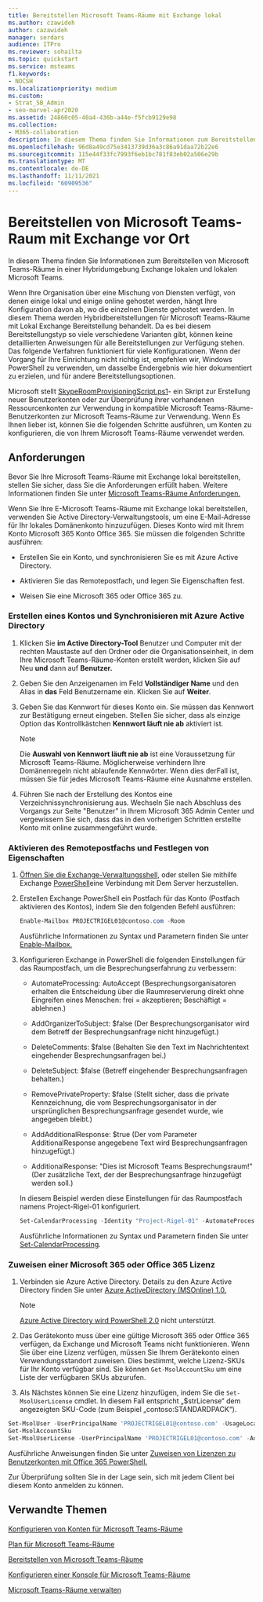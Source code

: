 ```yaml
---
title: Bereitstellen Microsoft Teams-Räume mit Exchange lokal
ms.author: czawideh
author: cazawideh
manager: serdars
audience: ITPro
ms.reviewer: sohailta
ms.topic: quickstart
ms.service: msteams
f1.keywords:
- NOCSH
ms.localizationpriority: medium
ms.custom:
- Strat_SB_Admin
- seo-marvel-apr2020
ms.assetid: 24860c05-40a4-436b-a44e-f5fcb9129e98
ms.collection:
- M365-collaboration
description: In diesem Thema finden Sie Informationen zum Bereitstellen von Microsoft Teams-Räume in einer Hybridumgebung Exchange lokalen Bereitstellungsumgebung.
ms.openlocfilehash: 96d8a49cd75e3413739d36a3c86a91daa72b22e6
ms.sourcegitcommit: 115e44f33fc7993f6eb1bc781f83eb02a506e29b
ms.translationtype: MT
ms.contentlocale: de-DE
ms.lasthandoff: 11/11/2021
ms.locfileid: "60909536"
---
```

# <a name="deploy-microsoft-teams-rooms-with-exchange-on-premises"></a>Bereitstellen von Microsoft Teams-Raum mit Exchange vor Ort

In diesem Thema finden Sie Informationen zum Bereitstellen von Microsoft Teams-Räume in einer Hybridumgebung Exchange lokalen und lokalen Microsoft Teams.
  
Wenn Ihre Organisation über eine Mischung von Diensten verfügt, von denen einige lokal und einige online gehostet werden, hängt Ihre Konfiguration davon ab, wo die einzelnen Dienste gehostet werden. In diesem Thema werden Hybridbereitstellungen für Microsoft Teams-Räume mit Lokal Exchange Bereitstellung behandelt. Da es bei diesem Bereitstellungstyp so viele verschiedene Varianten gibt, können keine detaillierten Anweisungen für alle Bereitstellungen zur Verfügung stehen. Das folgende Verfahren funktioniert für viele Konfigurationen. Wenn der Vorgang für Ihre Einrichtung nicht richtig ist, empfehlen wir, Windows PowerShell zu verwenden, um dasselbe Endergebnis wie hier dokumentiert zu erzielen, und für andere Bereitstellungsoptionen.

Microsoft stellt [SkypeRoomProvisioningScript.ps1](https://go.microsoft.com/fwlink/?linkid=870105)- ein Skript zur Erstellung neuer Benutzerkonten oder zur Überprüfung ihrer vorhandenen Ressourcenkonten zur Verwendung in kompatible Microsoft Teams-Räume-Benutzerkonten zur Microsoft Teams-Räume zur Verwendung. Wenn Es Ihnen lieber ist, können Sie die folgenden Schritte ausführen, um Konten zu konfigurieren, die von Ihrem Microsoft Teams-Räume verwendet werden.
  
## <a name="requirements"></a>Anforderungen

Bevor Sie Ihre Microsoft Teams-Räume mit Exchange lokal bereitstellen, stellen Sie sicher, dass Sie die Anforderungen erfüllt haben. Weitere Informationen finden Sie unter [Microsoft Teams-Räume Anforderungen.](requirements.md)
  
Wenn Sie Ihre E-Microsoft Teams-Räume mit Exchange lokal bereitstellen, verwenden Sie Active Directory-Verwaltungstools, um eine E-Mail-Adresse für Ihr lokales Domänenkonto hinzuzufügen. Dieses Konto wird mit Ihrem Konto Microsoft 365 Konto Office 365. Sie müssen die folgenden Schritte ausführen:
  
- Erstellen Sie ein Konto, und synchronisieren Sie es mit Azure Active Directory.

- Aktivieren Sie das Remotepostfach, und legen Sie Eigenschaften fest.

- Weisen Sie eine Microsoft 365 oder Office 365 zu.

### <a name="create-an-account-and-synchronize-with-azure-active-directory"></a>Erstellen eines Kontos und Synchronisieren mit Azure Active Directory

1. Klicken Sie **im Active Directory-Tool** Benutzer und Computer mit der rechten Maustaste auf den Ordner oder die Organisationseinheit, in dem Ihre Microsoft Teams-Räume-Konten erstellt werden, klicken Sie auf Neu **und** dann auf **Benutzer.**

2. Geben Sie den Anzeigenamen im Feld **Vollständiger Name** und den Alias in **das** Feld Benutzername ein. Klicken Sie auf **Weiter**.

3. Geben Sie das Kennwort für dieses Konto ein. Sie müssen das Kennwort zur Bestätigung erneut eingeben. Stellen Sie sicher, dass als einzige Option das Kontrollkästchen **Kennwort läuft nie ab** aktiviert ist.

    > [!NOTE]
    > Die **Auswahl von Kennwort läuft nie ab** ist eine Voraussetzung für Microsoft Teams-Räume. Möglicherweise verhindern Ihre Domänenregeln nicht ablaufende Kennwörter. Wenn dies derFall ist, müssen Sie für jedes Microsoft Teams-Räume eine Ausnahme erstellen.
  
4. Führen Sie nach der Erstellung des Kontos eine Verzeichnissynchronisierung aus. Wechseln Sie nach Abschluss des Vorgangs zur Seite "Benutzer" in Ihrem Microsoft 365 Admin Center und vergewissern Sie sich, dass das in den vorherigen Schritten erstellte Konto mit online zusammengeführt wurde.

### <a name="enable-the-remote-mailbox-and-set-properties"></a>Aktivieren des Remotepostfachs und Festlegen von Eigenschaften

1. [Öffnen Sie die Exchange-Verwaltungsshell,](/powershell/exchange/exchange-server/open-the-exchange-management-shell) oder stellen Sie mithilfe Exchange [PowerShell](/powershell/exchange/exchange-server/connect-to-exchange-servers-using-remote-powershell)eine Verbindung mit Dem Server herzustellen.

2. Erstellen Exchange PowerShell ein Postfach für das Konto (Postfach aktivieren des Kontos), indem Sie den folgenden Befehl ausführen:

   ```PowerShell
   Enable-Mailbox PROJECTRIGEL01@contoso.com -Room
   ```

   Ausführliche Informationen zu Syntax und Parametern finden Sie unter [Enable-Mailbox.](/powershell/module/exchange/mailboxes/enable-mailbox)

3. Konfigurieren Exchange in PowerShell die folgenden Einstellungen für das Raumpostfach, um die Besprechungserfahrung zu verbessern:

   - AutomateProcessing: AutoAccept (Besprechungsorganisatoren erhalten die Entscheidung über die Raumreservierung direkt ohne Eingreifen eines Menschen: frei = akzeptieren; Beschäftigt = ablehnen.)

   - AddOrganizerToSubject: $false (Der Besprechungsorganisator wird dem Betreff der Besprechungsanfrage nicht hinzugefügt.)

   - DeleteComments: $false (Behalten Sie den Text im Nachrichtentext eingehender Besprechungsanfragen bei.)

   - DeleteSubject: $false (Betreff eingehender Besprechungsanfragen behalten.)

   - RemovePrivateProperty: $false (Stellt sicher, dass die private Kennzeichnung, die vom Besprechungsorganisator in der ursprünglichen Besprechungsanfrage gesendet wurde, wie angegeben bleibt.)

   - AddAdditionalResponse: $true (Der vom Parameter AdditionalResponse angegebene Text wird Besprechungsanfragen hinzugefügt.)

   - AdditionalResponse: "Dies ist Microsoft Teams Besprechungsraum!" (Der zusätzliche Text, der der Besprechungsanfrage hinzugefügt werden soll.)

   In diesem Beispiel werden diese Einstellungen für das Raumpostfach namens Project-Rigel-01 konfiguriert.

   ```PowerShell
   Set-CalendarProcessing -Identity "Project-Rigel-01" -AutomateProcessing AutoAccept -AddOrganizerToSubject $false -DeleteComments $false -DeleteSubject $false -RemovePrivateProperty $false -AddAdditionalResponse $true -AdditionalResponse "This is a Microsoft Teams Meeting room!"
   ```

   Ausführliche Informationen zu Syntax und Parametern finden Sie unter [Set-CalendarProcessing](/powershell/module/exchange/mailboxes/set-calendarprocessing).

### <a name="assign-a-microsoft-365-or-office-365-license"></a>Zuweisen einer Microsoft 365 oder Office 365 Lizenz

1. Verbinden sie Azure Active Directory. Details zu den Azure Active Directory finden Sie unter [Azure ActiveDirectory (MSOnline) 1.0.](/powershell/azure/active-directory/overview?view=azureadps-1.0) 

   > [!NOTE]
   > [Azure Active Directory wird PowerShell 2.0](/powershell/azure/active-directory/overview?view=azureadps-2.0) nicht unterstützt. 

2. Das Gerätekonto muss über eine gültige Microsoft 365 oder Office 365 verfügen, da Exchange und Microsoft Teams nicht funktionieren. Wenn Sie über eine Lizenz verfügen, müssen Sie Ihrem Gerätekonto einen Verwendungsstandort zuweisen. Dies bestimmt, welche Lizenz-SKUs für Ihr Konto verfügbar sind. Sie können `Get-MsolAccountSku` <!-- Get-AzureADSubscribedSku --> um eine Liste der verfügbaren SKUs abzurufen.

<!--   ``` Powershell
   Get-AzureADSubscribedSku | Select -Property Sku*,ConsumedUnits -ExpandProperty PrepaidUnits
   ``` -->

3. Als Nächstes können Sie eine Lizenz hinzufügen, indem Sie die `Set-MsolUserLicense` <!-- Set-AzureADUserLicense --> cmdlet. In diesem Fall entspricht „$strLicense“ dem angezeigten SKU-Code (zum Beispiel „contoso:STANDARDPACK“).

  ``` PowerShell
  Set-MsolUser -UserPrincipalName 'PROJECTRIGEL01@contoso.com' -UsageLocation 'US'
  Get-MsolAccountSku
  Set-MsolUserLicense -UserPrincipalName 'PROJECTRIGEL01@contoso.com' -AddLicenses $strLicense
  ```

<!--   ``` Powershell
   Set-AzureADUserLicense -UserPrincipalName $acctUpn -UsageLocation "US"
   Get-AzureADSubscribedSku
   Set-AzureADUserLicense -UserPrincipalName $acctUpn -AddLicenses $strLicense
   ```  -->

   Ausführliche Anweisungen finden Sie unter [Zuweisen von Lizenzen zu Benutzerkonten mit Office 365 PowerShell.](/office365/enterprise/powershell/assign-licenses-to-user-accounts-with-office-365-powershell#use-the-microsoft-azure-active-directory-module-for-windows-powershell)

Zur Überprüfung sollten Sie in der Lage sein, sich mit jedem Client bei diesem Konto anmelden zu können.
  
## <a name="related-topics"></a>Verwandte Themen

[Konfigurieren von Konten für Microsoft Teams-Räume](rooms-configure-accounts.md)

[Plan für Microsoft Teams-Räume](rooms-plan.md)
  
[Bereitstellen von Microsoft Teams-Räume](rooms-deploy.md)
  
[Konfigurieren einer Konsole für Microsoft Teams-Räume](console.md)
  
[Microsoft Teams-Räume verwalten](rooms-manage.md)
